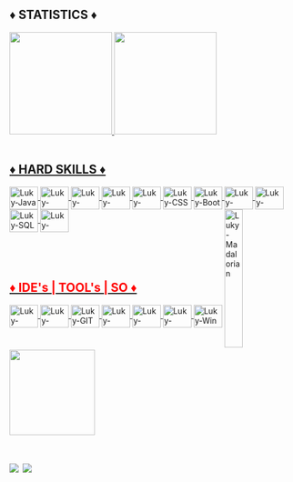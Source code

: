 <div>
  <h2><b>♦ STATISTICS ♦</b></h2>
  <a href="https://github.com/LukyAguiar">
  <img height="180em" src="https://github-readme-stats.vercel.app/api?username=LukyAguiar&show_icons=true&theme=github_dark&include_all_commits=true&count_private=true"/>
  <img height="180em" src="https://github-readme-stats.vercel.app/api/top-langs/?username=LukyAguiar&layout=compact&langs_count=7&theme=github_dark"/>
</div>
<div style="display: inline_block"><br>
  <h2><b>♦ HARD SKILLS ♦</b></h2>
  <img align="center" alt="Luky-Java" height="40" width="50" src="https://cdn.jsdelivr.net/gh/devicons/devicon/icons/java/java-original.svg">
  <img align="center" alt="Luky-Spring" height="40" width="50" src="https://cdn.jsdelivr.net/gh/devicons/devicon/icons/spring/spring-original.svg">
  <img align="center" alt="Luky-Docker" height="40" width="50" src="https://cdn.jsdelivr.net/gh/devicons/devicon/icons/docker/docker-plain.svg">
  <img align="center" alt="Luky-React" height="40" width="50" src="https://cdn.jsdelivr.net/gh/devicons/devicon/icons/angularjs/angularjs-original.svg">
  <img align="center" alt="Luky-HTML" height="40" width="50" src="https://cdn.jsdelivr.net/gh/devicons/devicon/icons/html5/html5-original.svg">
  <img align="center" alt="Luky-CSS" height="40" width="50" src="https://cdn.jsdelivr.net/gh/devicons/devicon/icons/css3/css3-original.svg">
   <img align="center" alt="Luky-Boot" height="40" width="50" src="https://cdn.jsdelivr.net/gh/devicons/devicon/icons/bootstrap/bootstrap-plain.svg">
  <img align="center" alt="Luky-Python" height="40" width="50" src="https://cdn.jsdelivr.net/gh/devicons/devicon/icons/python/python-original.svg">
  <img align="center" alt="Luky-Csharp" height="40" width="50" src="https://cdn.jsdelivr.net/gh/devicons/devicon/icons/csharp/csharp-original.svg">
  <img align="center" alt="Luky-SQL" height="40" width="50" src="https://cdn.jsdelivr.net/gh/devicons/devicon/icons/mysql/mysql-original.svg">
  <img align="center" alt="Luky-PostGre" height="40" width="50" src="https://cdn.jsdelivr.net/gh/devicons/devicon/icons/postgresql/postgresql-original.svg">
  <img align="right" alt="Luky-Madalorian" width="25%"  height="25%"src="https://www.icegif.com/wp-content/uploads/icegif-1301.gif">
</div>
 <h1></h1>
<div style="display: inline_block"><br>
  <h2 style="color:red" ><b>♦ IDE's | TOOL's | SO ♦ </b></h2>
  <img align="center" alt="Luky-VisualStudio" height="40" width="50" src="https://cdn.jsdelivr.net/gh/devicons/devicon/icons/visualstudio/visualstudio-plain.svg">
  <img align="center" alt="Luky-AndroidStudio" height="40" width="50" src="https://cdn.jsdelivr.net/gh/devicons/devicon/icons/android/android-original.svg">
  <img align="center" alt="Luky-GIT" height="40" width="50" src="https://cdn.jsdelivr.net/gh/devicons/devicon/icons/git/git-original.svg">
  <img align="center" alt="Luky-PHOTOSHOP" height="40" width="50" src="https://cdn.jsdelivr.net/gh/devicons/devicon/icons/photoshop/photoshop-plain.svg">
  <img align="center" alt="Luky-Unity" height="40" width="50" src="https://cdn.jsdelivr.net/gh/devicons/devicon/icons/unity/unity-original.svg">
  <img align="center" alt="Luky-Python" height="40" width="50" src="https://cdn.jsdelivr.net/gh/devicons/devicon/icons/ubuntu/ubuntu-plain.svg">
  <img align="center" alt="Luky-Win" height="40" width="50" src="https://cdn.jsdelivr.net/gh/devicons/devicon/icons/windows8/windows8-original.svg">
</div>
 <h1></h1>
 <div style="display: inline_block">
  <a href="https://github.com/LukyAguiar">
  <img height="150em" src="https://github-readme-stats.vercel.app/api/pin/?username=LukyAguiar&repo=ProjGeneration&theme=github_dark"/>
</div>
 <h1><h1>
<div> 
  <a href="https://www.instagram.com/luky.js/" target="_blank"><img src="https://img.shields.io/badge/-Instagram-%23E4405F?style=for-the-badge&logo=instagram&logoColor=white" target="_blank"></a>
  <a href="https://www.linkedin.com/in/lucasaguiardev/" target="_blank"><img src="https://img.shields.io/badge/-LinkedIn-%230077B5?style=for-the-badge&logo=linkedin&logoColor=white" target="_blank"></a> 
